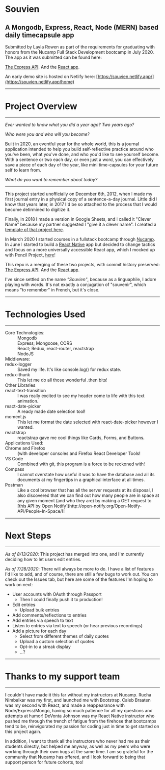 # Souvien

## A Mongodb, Express, React, Node (MERN) based daily timecapsule app

Submitted by Layla Rowen as part of the requirements for graduating with honors from the Nucamp Full Stack Development bootcamp in July 2020. The app as it was submitted can be found here:

[The Express API](https://github.com/laylar/souvien-server). And the [React app](https://github.com/laylar/clevername-react).

An early demo site is hosted on Netlify here: [https://souvien.netlify.app/](https://souvien.netlify.app/home)

---

# Project Overview

---

_Ever wanted to know what you did a year ago? Two years ago?_

_Who were you and who will you become?_

Built in 2020, an eventful year for the whole world, this is a journal application intended to help you build self-reflective practice around who you've been, what you've done, and who you'd like to see yourself become. With a sentence or two each day, or even just a word, you can effectively save a piece of each day of the year, like mini time-capsules for your future self to learn from.

_What do you want to remember about today?_

---

This project started unofficially on December 6th, 2012, when I made my first journal entry in a physical copy of a sentence-a-day journal. Little did I know that years later, in 2017 I'd be so attached to the process that I would become detirmined to digitize it.

Finally, in 2018 I made a version in Google Sheets, and I called it "Clever Name" because my partner suggested I "give it a clever name". I created a [template of that project here](https://docs.google.com/spreadsheets/d/1LD71BD6aUxX25YVJqcQh-Q-cku1yHdZt9FS68_XO_dw/edit?usp=sharing).

In March 2020 I started courses in a fullstack bootcamp through [Nucamp](https://www.nucamp.co/). In June I started to build a [React Native](https://github.com/laylar/clevername-react-native) app but decided to change tactics and focus on a more universally accessible React app, which I mocked up with Pencil Project, [here](https://drive.google.com/file/d/1uzEYudYV_hYKOfp3XdAIQV_Ssyk13L3g/view?usp=sharing)!

This repo is a merging of these two projects, with commit history preserved: [The Express API](https://github.com/laylar/souvien-server). And the [React app](https://github.com/laylar/clevername-react).

I've since settled on the name _"Souvien"_, because as a linguaphile, I adore playing with words. It's not exactly a conjugation of "souvenir", which means "to remember" in French, but it's close.

---

# Technologies Used

---

<dl>
  <dt>Core Technologies:</dt>
<dd>Mongodb</dd>
<dd>Express; Mongoose, CORS</dd>
<dd>React; Redux, react-router, reactstrap</dd>
<dd>NodeJS</dd>

<dt>Middleware:</dt>
redux-logger
<dd>Saved my life. It's like console.log() for redux state.</dd>
redux-thunk
<dd>This let me do all those wonderful .then bits!</dd>

<dt>Other Libraries</dt>
react-text-transition
<dd>I was really excited to see my header come to life with this text animation.</dd>
react-date-picker
<dd>A ready made date selection tool!</dd>
moment.js
<dd>This let me format the date selected with react-date-picker however I wanted.</dd>
reactstrap
<dd>reactstrap gave me cool things like Cards, Forms, and Buttons.</dd>

<dt>Applications Used:</dt>
Chrome and Firefox
<dd>(with developer consoles and Firefox React Developer Tools!</dd>
VS Code
<dd>Combined with git, this program is a force to be reckoned with!</dd>
Compass
<dd>I cannot overstate how useful it was to have the database and all its documents at my fingertips in a graphical interface at all times.</dd>
Postman
<dd>Like a cool browser that has all the server requests at its disposal, I also discovered that we can find out how many people are in space at any given moment (and who they are) by making a GET request to [this API by Open Notify](http://open-notify.org/Open-Notify-API/People-In-Space/)!</dd>
</dl>

---

# Next Steps

---

_As of 8/13/2020_: This project has merged into one, and I'm currently deciding how to let users edit entries.

_As of 7/28/2020_: There will always be more to do. I have a list of features I'd like to add, and of course, there are still a few bugs to work out. You can check out the Issues tab, but here are some of the features I'm hoping to work on next:

- User accounts with OAuth through Passport
  - Then I could finally push it to production!
- Edit entries
  - Upload bulk entries
- Add comments/reflections to entries
- Add entries via speech to text
- Listen to entries via text to speech (or hear previous recordings)
- Add a picture for each day
  - Select from different themes of daily quotes
  - Upload a custom selection of quotes
  - Opt-in to a streak display
  - ...?

---

# Thanks to my support team

---

I couldn't have made it this far without my instructors at Nucamp. Rucha Nimbalkar was my first, and launched me with Bootstrap. Caleb Braaten was my second with React, and made a reappearance with Node/Express/Mongo, having so much patience for all my questions and attempts at humor! DeVonta Johnson was my React Native instructor who pushed me through the trench of fatigue from the firehose that bootcamps tend to be, reinvigorated my passion for coding just in time to get started on this project again.

In addition, I want to thank all the instructors who never had me as their students directly, but helped me anyway, as well as my peers who were working through their own bugs at the same time. I am so grateful for the community that Nucamp has offered, and I look forward to being that support person for future cohorts, too!
